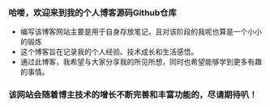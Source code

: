 ### 哈喽，欢迎来到我的个人博客源码Github仓库
- 编写该博客网站主要是用于自身存放笔记，且对该阶段的我呢也算是一个小小的锻炼
- 这个博客旨在记录我的个人经验、技术成长和生活感悟。
- 通过此博客，我希望与大家分享我的所见所想，同时也希望能够学到更多有趣的事情。
### 该网站会随着博主技术的增长不断完善和丰富功能的，尽请期待叭！